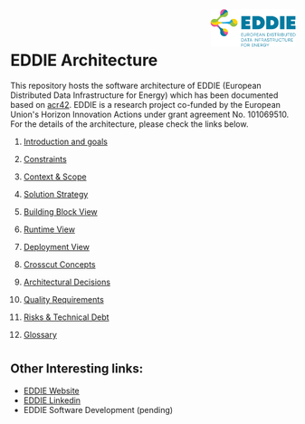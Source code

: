 <img align="right" width="150" src="./figures/eddie-logo.png">
<br/>
<br/>


# EDDIE Architecture

This repository hosts the software architecture of EDDIE (European Distributed Data Infrastructure for Energy) which has been documented based on [acr42](https://arc42.org/). EDDIE is a research project co-funded by the European Union's Horizon Innovation Actions under grant agreement No. 101069510. For the details of the architecture, please check the links below.

1. [Introduction and goals](./1-introduction-and-goals/)

1. [Constraints](./2-constraints/)

1. [Context & Scope](./3-context-and-scope/)

1. [Solution Strategy](./4-solution-strategy/)

1. [Building Block View](./5-building-block-view/)

1. [Runtime View](./6-runtime-view/)

1. [Deployment View](./7-deployment-view/)

1. [Crosscut Concepts](./8-crosscut-concepts/)

1. [Architectural Decisions](./9-architectural-decisions/)

1. [Quality Requirements](./10-quality-requirements/)

1. [Risks & Technical Debt](./11-risks-and-technical-debt/)

1. [Glossary](./12-glossary/)

#

## Other Interesting links:

- [EDDIE Website](https://eddie.energy/)
- [EDDIE Linkedin](https://www.linkedin.com/company/eddie-energy/)
- EDDIE Software Development (pending)

